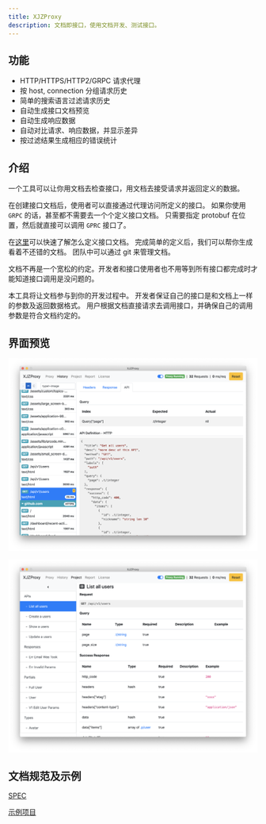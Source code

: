 ```yaml
---
title: XJZProxy
description: 文档即接口，使用文档开发、测试接口。
---
```


## 功能

* HTTP/HTTPS/HTTP2/GRPC 请求代理
* 按 host, connection 分组请求历史
* 简单的搜索语言过滤请求历史
* 自动生成接口文档预览
* 自动生成响应数据
* 自动对比请求、响应数据，并显示差异
* 按过滤结果生成相应的错误统计


## 介绍

一个工具可以让你用文档去检查接口，用文档去接受请求并返回定义的数据。

在创建接口文档后，使用者可以直接通过代理访问所定义的接口。
如果你使用 `GRPC` 的话，甚至都不需要去一个个定义接口文档。
只需要指定 protobuf 在位置，然后就直接可以调用 `GPRC` 接口了。

在[这里](/zh-cn/quick-start)可以快速了解怎么定义接口文档。
完成简单的定义后，我们可以帮你生成看着不还错的文档。
团队中可以通过 git 来管理文档。

文档不再是一个宽松的约定。开发者和接口使用者也不用等到所有接口都完成时才能知道接口调用是没问题的。

本工具将让文档参与到你的开发过程中。
开发者保证自己的接口是和文档上一样的参数及返回数据格式。
用户根据文档直接请求去调用接口，并确保自己的调用参数是符合文档约定的。


## 界面预览

![app-1](./imgs/app-1.png)

![app-2](./imgs/app-2.png)


## 文档规范及示例

[SPEC](https://github.com/xiejiangzhi/xjzproxy-docs/blob/master/SPEC-zh-cn.md)

[示例项目](https://github.com/xiejiangzhi/xjzproxy-docs/blob/master)

